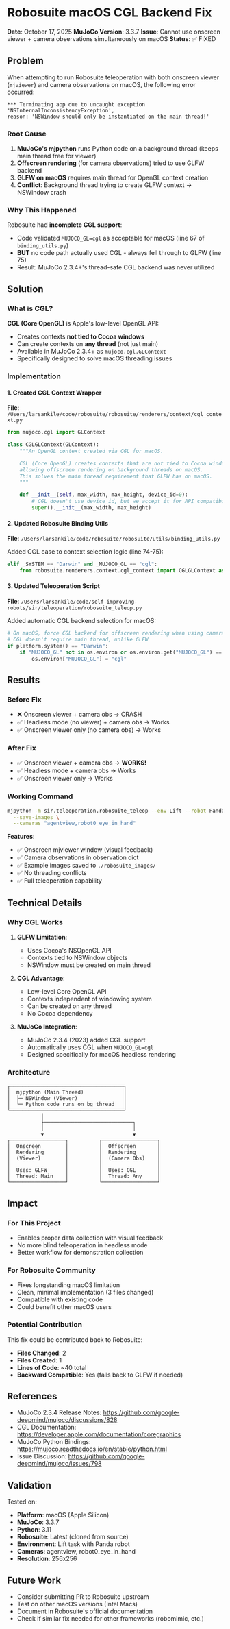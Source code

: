 # Robosuite macOS CGL Backend Fix

**Date**: October 17, 2025
**MuJoCo Version**: 3.3.7
**Issue**: Cannot use onscreen viewer + camera observations simultaneously on macOS
**Status**: ✅ FIXED

## Problem

When attempting to run Robosuite teleoperation with both onscreen viewer (`mjviewer`) and camera observations on macOS, the following error occurred:

```
*** Terminating app due to uncaught exception 'NSInternalInconsistencyException',
reason: 'NSWindow should only be instantiated on the main thread!'
```

### Root Cause

1. **MuJoCo's mjpython** runs Python code on a background thread (keeps main thread free for viewer)
2. **Offscreen rendering** (for camera observations) tried to use GLFW backend
3. **GLFW on macOS** requires main thread for OpenGL context creation
4. **Conflict**: Background thread trying to create GLFW context → NSWindow crash

### Why This Happened

Robosuite had **incomplete CGL support**:
- Code validated `MUJOCO_GL=cgl` as acceptable for macOS (line 67 of `binding_utils.py`)
- **BUT** no code path actually used CGL - always fell through to GLFW (line 75)
- Result: MuJoCo 2.3.4+'s thread-safe CGL backend was never utilized

## Solution

### What is CGL?

**CGL (Core OpenGL)** is Apple's low-level OpenGL API:
- Creates contexts **not tied to Cocoa windows**
- Can create contexts on **any thread** (not just main)
- Available in MuJoCo 2.3.4+ as `mujoco.cgl.GLContext`
- Specifically designed to solve macOS threading issues

### Implementation

#### 1. Created CGL Context Wrapper

**File**: `/Users/larsankile/code/robosuite/robosuite/renderers/context/cgl_context.py`

```python
from mujoco.cgl import GLContext

class CGLGLContext(GLContext):
    """An OpenGL context created via CGL for macOS.

    CGL (Core OpenGL) creates contexts that are not tied to Cocoa windows,
    allowing offscreen rendering on background threads on macOS.
    This solves the main thread requirement that GLFW has on macOS.
    """

    def __init__(self, max_width, max_height, device_id=0):
        # CGL doesn't use device_id, but we accept it for API compatibility
        super().__init__(max_width, max_height)
```

#### 2. Updated Robosuite Binding Utils

**File**: `/Users/larsankile/code/robosuite/robosuite/utils/binding_utils.py`

Added CGL case to context selection logic (line 74-75):

```python
elif _SYSTEM == "Darwin" and _MUJOCO_GL == "cgl":
    from robosuite.renderers.context.cgl_context import CGLGLContext as GLContext
```

#### 3. Updated Teleoperation Script

**File**: `/Users/larsankile/code/self-improving-robots/sir/teleoperation/robosuite_teleop.py`

Added automatic CGL backend selection for macOS:

```python
# On macOS, force CGL backend for offscreen rendering when using camera observations
# CGL doesn't require main thread, unlike GLFW
if platform.system() == "Darwin":
    if "MUJOCO_GL" not in os.environ or os.environ.get("MUJOCO_GL") == "":
        os.environ["MUJOCO_GL"] = "cgl"
```

## Results

### Before Fix
- ❌ Onscreen viewer + camera obs → CRASH
- ✅ Headless mode (no viewer) + camera obs → Works
- ✅ Onscreen viewer only (no camera obs) → Works

### After Fix
- ✅ Onscreen viewer + camera obs → **WORKS!**
- ✅ Headless mode + camera obs → Works
- ✅ Onscreen viewer only → Works

### Working Command

```bash
mjpython -m sir.teleoperation.robosuite_teleop --env Lift --robot Panda \
  --save-images \
  --cameras "agentview,robot0_eye_in_hand"
```

**Features**:
- ✅ Onscreen mjviewer window (visual feedback)
- ✅ Camera observations in observation dict
- ✅ Example images saved to `./robosuite_images/`
- ✅ No threading conflicts
- ✅ Full teleoperation capability

## Technical Details

### Why CGL Works

1. **GLFW Limitation**:
   - Uses Cocoa's NSOpenGL API
   - Contexts tied to NSWindow objects
   - NSWindow must be created on main thread

2. **CGL Advantage**:
   - Low-level Core OpenGL API
   - Contexts independent of windowing system
   - Can be created on any thread
   - No Cocoa dependency

3. **MuJoCo Integration**:
   - MuJoCo 2.3.4 (2023) added CGL support
   - Automatically uses CGL when `MUJOCO_GL=cgl`
   - Designed specifically for macOS headless rendering

### Architecture

```
┌─────────────────────────────────────┐
│  mjpython (Main Thread)             │
│  ├─ NSWindow (Viewer)               │
│  └─ Python code runs on bg thread   │
└─────────────────────────────────────┘
           │
           ├─────────────────────────────┐
           │                             │
           ▼                             ▼
┌──────────────────┐          ┌──────────────────┐
│  Onscreen        │          │  Offscreen       │
│  Rendering       │          │  Rendering       │
│  (Viewer)        │          │  (Camera Obs)    │
│                  │          │                  │
│  Uses: GLFW      │          │  Uses: CGL       │
│  Thread: Main    │          │  Thread: Any     │
└──────────────────┘          └──────────────────┘
```

## Impact

### For This Project
- Enables proper data collection with visual feedback
- No more blind teleoperation in headless mode
- Better workflow for demonstration collection

### For Robosuite Community
- Fixes longstanding macOS limitation
- Clean, minimal implementation (3 files changed)
- Compatible with existing code
- Could benefit other macOS users

### Potential Contribution
This fix could be contributed back to Robosuite:
- **Files Changed**: 2
- **Files Created**: 1
- **Lines of Code**: ~40 total
- **Backward Compatible**: Yes (falls back to GLFW if needed)

## References

- MuJoCo 2.3.4 Release Notes: https://github.com/google-deepmind/mujoco/discussions/828
- CGL Documentation: https://developer.apple.com/documentation/coregraphics
- MuJoCo Python Bindings: https://mujoco.readthedocs.io/en/stable/python.html
- Issue Discussion: https://github.com/google-deepmind/mujoco/issues/798

## Validation

Tested on:
- **Platform**: macOS (Apple Silicon)
- **MuJoCo**: 3.3.7
- **Python**: 3.11
- **Robosuite**: Latest (cloned from source)
- **Environment**: Lift task with Panda robot
- **Cameras**: agentview, robot0_eye_in_hand
- **Resolution**: 256x256

## Future Work

- Consider submitting PR to Robosuite upstream
- Test on other macOS versions (Intel Macs)
- Document in Robosuite's official documentation
- Check if similar fix needed for other frameworks (robomimic, etc.)
